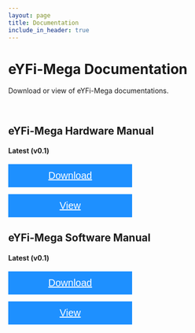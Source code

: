 ```yaml
---
layout: page
title: Documentation
include_in_header: true
---
```


<style>
.btn {
  background-color: DodgerBlue;
  border: none;
  color: white;
  padding: 12px 30px;
  cursor: pointer;
  font-size: 20px;
  width: 50%;
}

/* Darker background on mouse-over */
.btn:hover {
  background-color: RoyalBlue;
}
</style>

# eYFi-Mega Documentation

Download or view of eYFi-Mega documentations.

<br>

## eYFi-Mega Hardware Manual <a name="hw-man"></a>

#### Latest (v0.1)
<button class="btn"><i class="fa fa-download"></i> <a href="https://doc-0s-7k-docs.googleusercontent.com/docs/securesc/fqgcdr6ulugrpmd1h6sntksfs24tagdn/r7loto58krdm8vtfnn98mjbeqavmhq59/1576296000000/01066791640500494942/01066791640500494942/196V56MfDNNjgQ7OwL4H2LY8gbZDWWu29?e=download" target="_self" style="color: #ffffff">Download</a></button>

<button class="btn"><i class="fa fa-book"></i> <a href="https://drive.google.com/file/d/196V56MfDNNjgQ7OwL4H2LY8gbZDWWu29/view" target="_self" style="color: #ffffff">View</a></button>



## eYFi-Mega Software Manual <a name="sw-man"></a>

#### Latest (v0.1)
<button class="btn"><i class="fa fa-download"></i> <a href="https://doc-0k-c0-docs.googleusercontent.com/docs/securesc/ha0ro937gcuc7l7deffksulhg5h7mbp1/m1du4j9h9u9if0s2m06lu3o7a0312u3r/1576260000000/01066791640500494942/*/1-RU9d6Layjd5Zka0tv_V2R_TUST5pLwQ?e=download" target="_self" style="color: #ffffff">Download</a></button>

<button class="btn"><i class="fa fa-book"></i> <a href="https://drive.google.com/file/d/1-RU9d6Layjd5Zka0tv_V2R_TUST5pLwQ/view" target="_self" style="color: #ffffff">View</a></button>


<br>
